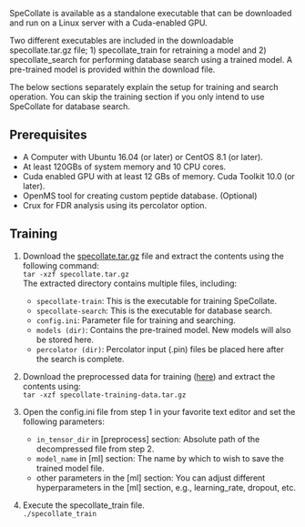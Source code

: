 SpeCollate is available as a standalone executable that can be downloaded and run on a Linux server with a Cuda-enabled GPU.

Two different executables are included in the downloadable specollate.tar.gz file; 1) specollate_train for retraining a model and 2) specollate_search for performing database search using a trained model. A pre-trained model is provided within the download file.

The below sections separately explain the setup for training and search operation. You can skip the training section if you only intend to use SpeCollate for database search.

## Prerequisites

- A Computer with Ubuntu 16.04 (or later) or CentOS 8.1 (or later).
- At least 120GBs of system memory and 10 CPU cores.
- Cuda enabled GPU with at least 12 GBs of memory. Cuda Toolkit 10.0 (or later).
- OpenMS tool for creating custom peptide database. (Optional)
- Crux for FDR analysis using its percolator option.

## Training

1. Download the [specollate.tar.gz](https://drive.google.com/uc?export=download&id=1iAR4a6qQQyS2pDFMRqCd7Jaofsmxwdsp) file and extract the contents using the following command:  
`tar -xzf specollate.tar.gz`  
The extracted directory contains multiple files, including:
    - `specollate-train`: This is the executable for training SpeCollate.
    - `specollate-search`: This is the executable for database search.
    - `config.ini`: Parameter file for training and searching.
    - `models (dir)`: Contains the pre-trained model. New models will also be stored here.
    - `percolator (dir)`: Percolator input (.pin) files be placed here after the search is complete.

2. Download the preprocessed data for training ([here](https://drive.google.com/uc?export=download&id=10bZbMdc2eN_l4ToJd6ruzNX7t6wIUfHw)) and extract the contents using:  
`tar -xzf specollate-training-data.tar.gz`

3. Open the config.ini file from step 1 in your favorite text editor and set the following parameters:
    - `in_tensor_dir` in [preprocess] section: Absolute path of the decompressed file from step 2.
    - `model_name` in [ml] section: The name by which to wish to save the trained model file.
    - other parameters in the [ml] section: You can adjust different hyperparameters in the [ml] section, e.g., learning_rate, dropout, etc.

4. Execute the specollate_train file.  
`./specollate_train`
